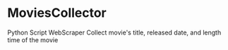 # MoviesCollector
 Python Script WebScraper Collect movie's title, released date, and length time of the movie
